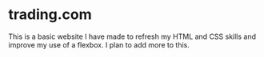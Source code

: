 # trading.com

This is a basic website I have made to refresh my HTML and CSS skills and improve my use of a flexbox. I plan to add more to this.  
